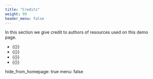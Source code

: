 ```yaml
---
title: "Credits"
weight: 99
header_menu: false
---
```

In this section we give credit to authors of resources used on this demo page.

- {{<extlink text="Chef-hat icons created by Cuputo - Flaticon" href="https://www.flaticon.com/free-icons/chef-hat" icon="fa fa-external-link">}}
- {{<extlink text="sprinkle-of-rock-salt-on-sliced-vegetables-3209239 - Pexels" href="https://www.pexels.com/video/sprinkle-of-rock-salt-on-sliced-vegetables-3209239/" icon="fa fa-external-link">}}
- {{<extlink text="Earth icon - Freepik" href="https://www.freepik.com/icon/earth_2072130" icon="fa fa-external-link">}}
- {{<extlink text="happy-ethnic-woman - Pexels" href="https://www.pexels.com/photo/happy-ethnic-woman-sitting-at-table-with-laptop-3769021/" icon="fa fa-external-link">}}

hide_from_homepage: true
menu: false